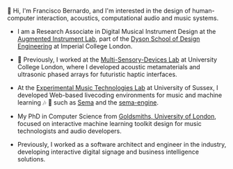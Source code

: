 👋 Hi, I'm Francisco Bernardo, and I'm interested in the design of human-computer interaction, acoustics, computational audio and music systems.

- I am a Research Associate in Digital Musical Instrument Design at the [Augmented Instrument Lab](https://instrumentslab.org/people/), part of the [Dyson School of Design Engineering](https://www.imperial.ac.uk/design-engineering/) at Imperial College London.

- 🔭 Previously, I worked at the [Multi-Sensory-Devices Lab](https://www.ucl.ac.uk/computer-science/research/research-labs/multi-sensory-devices) at University College London, where I developed acoustic metamaterials and ultrasonic phased arrays for futuristic haptic interfaces.

- At the [Experimental Music Technologies Lab](https://www.emutelab.org) at University of Sussex, I developed Web-based livecoding environments for music and machine learning 🎶 🤖 such as [Sema](https://github.com/mimic-sussex/sema) and the [sema-engine](https://github.com/frantic0/sema-engine).

- My PhD in Computer Science from [Goldsmiths, University of London](https://www.gold.ac.uk/computing/), focused on interactive machine learning toolkit design for music technologists and audio developers. 

- Previously, I worked as a software architect and engineer in the industry, developing interactive digital signage and business intelligence solutions.

<!--
**frantic0/frantic0** is a ✨ _special_ ✨ repository because its `README.md` (this file) appears on your GitHub profile.

Here are some ideas to get you started:

- 🔭 I’m currently working on ...
- 🌱 I’m currently learning ...
- 👯 I’m looking to collaborate on ...
- 🤔 I’m looking for help with ...
- 💬 Ask me about ...
- 📫 How to reach me: ...
- 😄 Pronouns: ...
- ⚡ Fun fact: ...
-->
